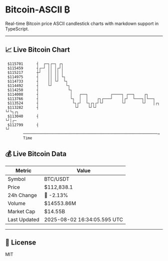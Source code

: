 # Bitcoin-ASCII ₿

Real-time Bitcoin price ASCII candlestick charts with markdown support in TypeScript.

---

## 📈 Live Bitcoin Chart

```
 $115701      ┤  ┌─┐┌─┐ ┌┐                                                 
 $115459      ┤┌─┘ ││ │┌┘│                                                 
 $115217      ┼┘   ││ ││ │                                                 
 $114975      ┤    ││ ││ └┐                                                
 $114733      ┤    ││ └┘  └┐                                               
 $114492      ┤    └┘      └┐                                              
 $114250      ┤             └┐                                             
 $114008      ┤              │   ┌──┐          ┌────┐ ┌──┐    ┌┐           
 $113766      ┤              └┐  │  │    ┌┐┌───┘    │┌┘  └───┐│└──┐        
 $113524      ┤               └┐┌┘  └┐┌┐┌┘└┘        └┘       └┘   │┌┐      
 $113282      ┤                └┘    └┘└┘                         └┘└┐┌┐   
 $113040      ┤                                                      └┘│┌─ 
 $112799      ┤                                                        └┘  
        ────────────────────────────────────────────────────────────→
        Time
```

## 💰 Live Bitcoin Data

| Metric | Value |
|--------|-------|
| Symbol | BTC/USDT |
| Price | $112,838.1 |
| 24h Change | 🔴 -2.13% |
| Volume | $14553.86M |
| Market Cap | $14.55B |
| Last Updated | 2025-08-02 16:34:05.595 UTC |

---

## 📄 License

MIT
